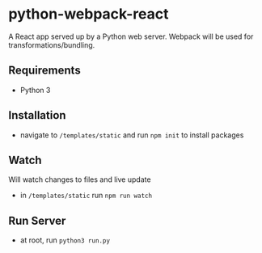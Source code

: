 # python-webpack-react
A React app served up by a Python web server. Webpack will be used for transformations/bundling.

## Requirements
* Python 3

## Installation
* navigate to `/templates/static` and run `npm init` to install packages

## Watch
Will watch changes to files and live update
* in `/templates/static` run `npm run watch`

## Run Server
* at root, run `python3 run.py`